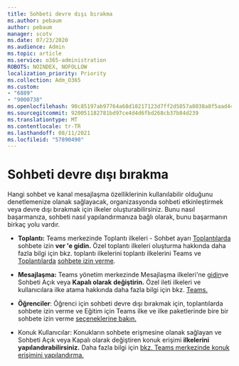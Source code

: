 ```yaml
---
title: Sohbeti devre dışı bırakma
ms.author: pebaum
author: pebaum
manager: scotv
ms.date: 07/23/2020
ms.audience: Admin
ms.topic: article
ms.service: o365-administration
ROBOTS: NOINDEX, NOFOLLOW
localization_priority: Priority
ms.collection: Adm_O365
ms.custom:
- "6889"
- "9000738"
ms.openlocfilehash: 90c85197ab97764a68d10217123d7ff2d5857a8038a8f5aad44c0992063e4ef8
ms.sourcegitcommit: 920051182781bd97ce4d4d6fbd268cb37b84d239
ms.translationtype: MT
ms.contentlocale: tr-TR
ms.lasthandoff: 08/11/2021
ms.locfileid: "57890490"
---
```

# <a name="disable-chat"></a>Sohbeti devre dışı bırakma

Hangi sohbet ve kanal mesajlaşma özelliklerinin kullanılabilir olduğunu denetlemenize olanak sağlayacak, organizasyonda sohbeti etkinleştirmek veya devre dışı bırakmak için ilkeler oluşturabilirsiniz. Bunu nasıl başarmanıza, sohbeti nasıl yapılandırmanıza bağlı olarak, bunu başarmanın birkaç yolu vardır.

- **Toplantı:** Teams merkezinde Toplantı ilkeleri - Sohbet ayarı [Toplantılarda](https://admin.teams.microsoft.com/) sohbete izin **ver 'e gidin.** Özel toplantı ilkeleri oluşturma hakkında daha fazla bilgi için bkz. toplantı ilkelerini toplantı ilkelerini Teams ve [Toplantılarda](https://docs.microsoft.com/microsoftteams/meeting-policies-in-teams) [sohbete izin verme](https://docs.microsoft.com/microsoftteams/meeting-policies-in-teams#allow-chat-in-meetings).

- **Mesajlaşma:** Teams yönetim merkezinde Mesajlaşma ilkeleri'ne [gidin](https://admin.teams.microsoft.com/)ve Sohbeti Açık veya **Kapalı olarak** **değiştirin.** Özel ileti ilkeleri ve kullanıcılara ilke atama hakkında daha fazla bilgi için bkz. [Teams.](https://docs.microsoft.com/microsoftteams/messaging-policies-in-teams)

- **Öğrenciler**: Öğrenci için sohbeti devre dışı bırakmak için, toplantılarda sohbete izin verme ve Eğitim için Teams ilke ve ilke paketlerinde bire bir sohbete izin verme [seçeneklerine bakın.](https://docs.microsoft.com/microsoftteams/policy-packages-edu)

- Konuk Kullanıcılar: Konukların sohbete erişmesine olanak sağlayan ve Sohbeti Açık veya Kapalı olarak değiştiren konuk erişimi **ilkelerini** **yapılandırabilirsiniz.** Daha fazla bilgi için [bkz. Teams merkezinde konuk erişimini yapılandırma.](https://docs.microsoft.com/microsoftteams/set-up-guests#configure-guest-access-in-the-teams-admin-center)





